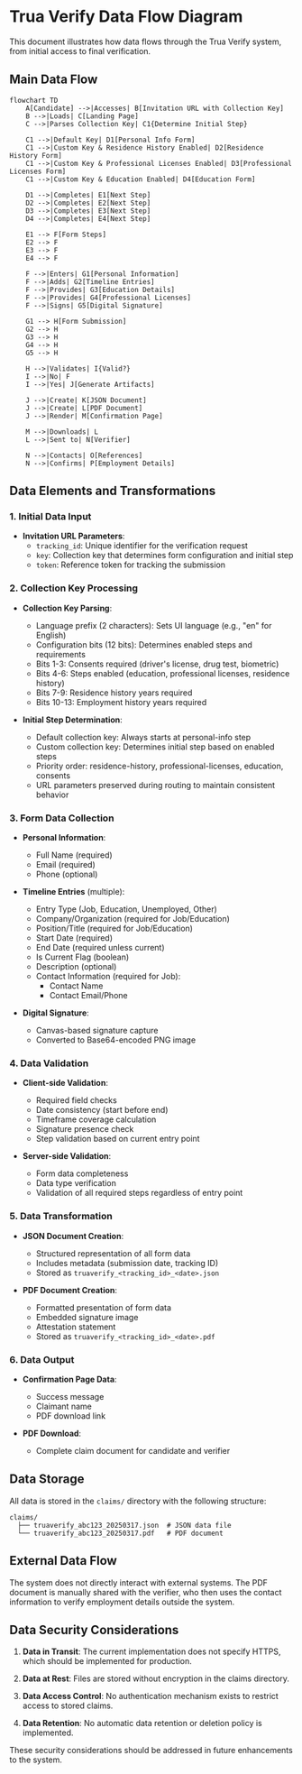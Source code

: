 # Trua Verify Data Flow Diagram

This document illustrates how data flows through the Trua Verify system, from initial access to final verification.

## Main Data Flow

```mermaid
flowchart TD
    A[Candidate] -->|Accesses| B[Invitation URL with Collection Key]
    B -->|Loads| C[Landing Page]
    C -->|Parses Collection Key| C1{Determine Initial Step}
    
    C1 -->|Default Key| D1[Personal Info Form]
    C1 -->|Custom Key & Residence History Enabled| D2[Residence History Form]
    C1 -->|Custom Key & Professional Licenses Enabled| D3[Professional Licenses Form]
    C1 -->|Custom Key & Education Enabled| D4[Education Form]
    
    D1 -->|Completes| E1[Next Step]
    D2 -->|Completes| E2[Next Step]
    D3 -->|Completes| E3[Next Step]
    D4 -->|Completes| E4[Next Step]
    
    E1 --> F[Form Steps]
    E2 --> F
    E3 --> F
    E4 --> F
    
    F -->|Enters| G1[Personal Information]
    F -->|Adds| G2[Timeline Entries]
    F -->|Provides| G3[Education Details]
    F -->|Provides| G4[Professional Licenses]
    F -->|Signs| G5[Digital Signature]
    
    G1 --> H[Form Submission]
    G2 --> H
    G3 --> H
    G4 --> H
    G5 --> H
    
    H -->|Validates| I{Valid?}
    I -->|No| F
    I -->|Yes| J[Generate Artifacts]
    
    J -->|Create| K[JSON Document]
    J -->|Create| L[PDF Document]
    J -->|Render| M[Confirmation Page]
    
    M -->|Downloads| L
    L -->|Sent to| N[Verifier]
    
    N -->|Contacts| O[References]
    N -->|Confirms| P[Employment Details]
```

## Data Elements and Transformations

### 1. Initial Data Input

- **Invitation URL Parameters**:
  - `tracking_id`: Unique identifier for the verification request
  - `key`: Collection key that determines form configuration and initial step
  - `token`: Reference token for tracking the submission

### 2. Collection Key Processing

- **Collection Key Parsing**:
  - Language prefix (2 characters): Sets UI language (e.g., "en" for English)
  - Configuration bits (12 bits): Determines enabled steps and requirements
  - Bits 1-3: Consents required (driver's license, drug test, biometric)
  - Bits 4-6: Steps enabled (education, professional licenses, residence history)
  - Bits 7-9: Residence history years required
  - Bits 10-13: Employment history years required

- **Initial Step Determination**:
  - Default collection key: Always starts at personal-info step
  - Custom collection key: Determines initial step based on enabled steps
  - Priority order: residence-history, professional-licenses, education, consents
  - URL parameters preserved during routing to maintain consistent behavior

### 3. Form Data Collection

- **Personal Information**:
  - Full Name (required)
  - Email (required)
  - Phone (optional)

- **Timeline Entries** (multiple):
  - Entry Type (Job, Education, Unemployed, Other)
  - Company/Organization (required for Job/Education)
  - Position/Title (required for Job/Education)
  - Start Date (required)
  - End Date (required unless current)
  - Is Current Flag (boolean)
  - Description (optional)
  - Contact Information (required for Job):
    - Contact Name
    - Contact Email/Phone

- **Digital Signature**:
  - Canvas-based signature capture
  - Converted to Base64-encoded PNG image

### 4. Data Validation

- **Client-side Validation**:
  - Required field checks
  - Date consistency (start before end)
  - Timeframe coverage calculation
  - Signature presence check
  - Step validation based on current entry point

- **Server-side Validation**:
  - Form data completeness
  - Data type verification
  - Validation of all required steps regardless of entry point

### 5. Data Transformation

- **JSON Document Creation**:
  - Structured representation of all form data
  - Includes metadata (submission date, tracking ID)
  - Stored as `truaverify_<tracking_id>_<date>.json`

- **PDF Document Creation**:
  - Formatted presentation of form data
  - Embedded signature image
  - Attestation statement
  - Stored as `truaverify_<tracking_id>_<date>.pdf`

### 6. Data Output

- **Confirmation Page Data**:
  - Success message
  - Claimant name
  - PDF download link

- **PDF Download**:
  - Complete claim document for candidate and verifier

## Data Storage

All data is stored in the `claims/` directory with the following structure:

```
claims/
  ├── truaverify_abc123_20250317.json  # JSON data file
  └── truaverify_abc123_20250317.pdf   # PDF document
```

## External Data Flow

The system does not directly interact with external systems. The PDF document is manually shared with the verifier, who then uses the contact information to verify employment details outside the system.

## Data Security Considerations

1. **Data in Transit**: The current implementation does not specify HTTPS, which should be implemented for production.

2. **Data at Rest**: Files are stored without encryption in the claims directory.

3. **Data Access Control**: No authentication mechanism exists to restrict access to stored claims.

4. **Data Retention**: No automatic data retention or deletion policy is implemented.

These security considerations should be addressed in future enhancements to the system.